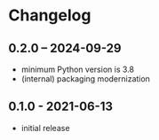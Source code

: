 # Changelog

## 0.2.0 – 2024-09-29

* minimum Python version is 3.8
* (internal) packaging modernization

## 0.1.0 - 2021-06-13

* initial release
